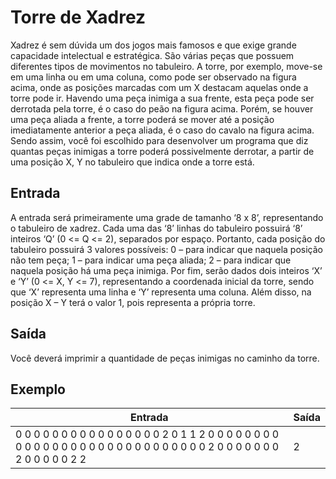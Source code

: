 # Torre de Xadrez

Xadrez é sem dúvida um dos jogos mais famosos e que exige grande capacidade intelectual e estratégica. São várias peças que possuem diferentes tipos de movimentos no tabuleiro. A torre, por exemplo, move-se em uma linha ou em uma coluna, como pode ser observado na figura acima, onde as posições marcadas com um X destacam aquelas onde a torre pode ir. Havendo uma peça inimiga a sua frente, esta peça pode ser derrotada pela torre, é o caso do peão na figura acima. Porém, se houver uma peça aliada a frente, a torre poderá se mover até a posição imediatamente anterior a peça aliada, é o caso do cavalo na figura acima. Sendo assim, você foi escolhido para desenvolver um programa que diz quantas peças inimigas a torre poderá possivelmente derrotar, a partir de uma posição X, Y no tabuleiro que indica onde a torre está.

## Entrada

A entrada será primeiramente uma grade de tamanho ‘8 x 8’, representando o tabuleiro de xadrez. Cada uma das ‘8’ linhas do tabuleiro possuirá ‘8’ inteiros ‘Q’ (0 <= Q <= 2), separados por espaço. Portanto, cada posição do tabuleiro possuirá 3 valores possíveis: 0 – para indicar que naquela posição não tem peça; 1 – para indicar uma peça aliada; 2 – para indicar que naquela posição há uma peça inimiga. Por fim, serão dados dois inteiros ‘X’ e ‘Y’ (0 <= X, Y <= 7), representando a coordenada inicial da torre, sendo que ‘X’ representa uma linha e ‘Y’ representa uma coluna. Além disso, na posição X – Y terá o valor 1, pois representa a própria torre.

## Saída

Você deverá imprimir a quantidade de peças inimigas no caminho da torre.

## Exemplo

| Entrada                                                                                                                             | Saída |
| ----------------------------------------------------------------------------------------------------------------------------------- | ----- |
| 0 0 0 0 0 0 0 0 0 0 0 0 0 0 0 0 2 0 1 1 2 0 0 0 0 0 0 0 0 0 0 0 0 0 0 0 0 0 0 0 0 0 0 0 0 0 0 0 0 0 2 0 0 0 0 0 0 0 2 0 0 0 0 0 2 2 | 2     |
